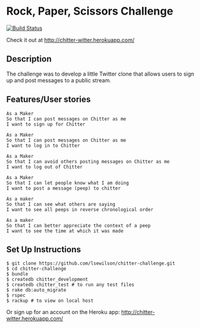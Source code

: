 # Rock, Paper, Scissors Challenge

[![Build Status](https://travis-ci.org/lsewilson/chitter-challenge.svg?branch=master)](https://travis-ci.org/lsewilson/chitter-challenge)

Check it out at http://chitter-witter.herokuapp.com/

## Description

The challenge was to develop a little Twitter clone that allows users to sign up and post messages to a public stream.

## Features/User stories

```
As a Maker
So that I can post messages on Chitter as me
I want to sign up for Chitter

As a Maker
So that I can post messages on Chitter as me
I want to log in to Chitter

As a Maker
So that I can avoid others posting messages on Chitter as me
I want to log out of Chitter

As a Maker
So that I can let people know what I am doing  
I want to post a message (peep) to chitter

As a maker
So that I can see what others are saying  
I want to see all peeps in reverse chronological order

As a maker
So that I can better appreciate the context of a peep
I want to see the time at which it was made
```

## Set Up Instructions
```
$ git clone https://github.com/lsewilson/chitter-challenge.git
$ cd chitter-challenge
$ bundle
$ createdb chitter_development
$ createdb chitter_test # to run any test files
$ rake db:auto_migrate
$ rspec
$ rackup # to view on local host
```

Or sign up for an account on the Heroku app: http://chitter-witter.herokuapp.com/
